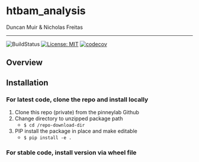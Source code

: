 # htbam_analysis
Duncan Muir & Nicholas Freitas  

___
![BuildStatus](https://github.com/pinneylab/hbtam_db_api/workflows/Test/badge.svg)
[![License: MIT](https://img.shields.io/badge/License-MIT-purple.svg)](https://opensource.org/licenses/MIT)
[![codecov](https://codecov.io/github/pinneylab/htbam_db_api/graph/badge.svg?token=QV5O4B8N63)](https://codecov.io/github/pinneylab/htbam_db_api)


## Overview


## Installation
### For latest code, clone the repo and install locally

1. Clone  this repo (private) from the pinneylab Github
2. Change directory to unzipped package path
    - `$ cd /repo-download-dir`
3. PIP install the package in place and make editable
    - `$ pip install -e .`

### For stable code, install version via wheel file
